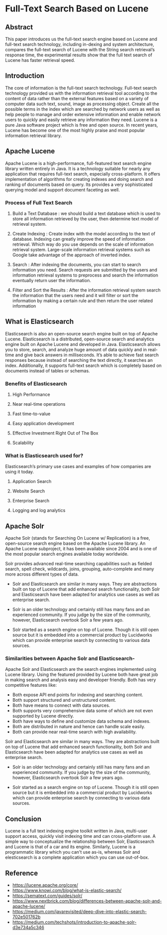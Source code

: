# Full-Text Search Based on Lucene

## Abstract

This paper introduces us the full-text search engine based on Lucene and full-text search technology, including in-dexing and system architecture, compares the full-text search of Lucene with the String search retrieval’s response time, the experimental results show that the full text search of Lucene has faster retrieval speed.

## Introduction
The core of information is the full-text search technology. Full-text search technology provided us with the information retrieval tool according to the content of data rather than the external features based on a variety of computer data such text, sound, image as processing object. Create all the possible terms in the index which are searched by network users as well as help people to manage and order extensive information and enable network users to quickly and easily retrieve any information they need. Lucene is a pure Java software  project which is free and open source. In recent years, Lucene has become one of the most highly praise and most popular information retrieval library. 

## Apache Lucene

Apache Lucene is a high-performance, full-featured text search engine library written entirely in Java. It is a technology suitable for nearly any application that requires full-text search, especially cross-platform. It offers implementation of algorithms for creating indexes and doing search and ranking of documents based on query. Its provides a very sophisticated querying model and support document faceting as well.

### Process of Full Text Search

1. Build a Text Database :  we should build a text database which is used to store all information retrieved by the user, then determine
text model of retrieval system.

2. Create Indexing : Create index with the model according to the text of database. Indexing can greatly improve the speed of information retrieval. Which way do you use depends on the scale of information retrieval system. Large-scale information retrieval systems such as Google take advantage of the approach of inverted index. 

3. Search : After indexing the documents, you can start to search
information you need. Search requests are submitted by
the users and information retrieval systems to preprocess
and search the information eventually return user the
information.

4. Filter and Sort the Results :  After the information retrieval system search the information that the users need and it will filter or sort the
information by making a certain rule and then return the
user related information

## What is Elasticsearch 

Elasticsearch is also an open-source search engine built on top of Apache Lucene. Elasticsearch is a distributed, open-source search and analytics engine built on Apache Lucene and developed in Java. Elasticsearch allows you to store, search, and analyze huge amount of data quickly and in real-time and give back answers in milliseconds. It’s able to achieve fast search responses because instead of searching the text directly, it searches an index.   Additionally, it supports full-text search which is completely based on documents instead of tables or schemas.

### Benefits of Elasticsearch
1. High Performance 

2. Near real-time operations 

3. Fast time-to-value

4. Easy application development 
5. Effective Investment Right Out of The Box 

6. Scalability 
 
### What is Elasticsearch used for?

Elasticsearch’s primary use cases and examples of how companies are using it today.
1. Application Search 

2. Website Search

3. Enterprise Search

4. Logging and log analytics

## Apache Solr

Apache Solr (stands for Searching On Lucene w/ Replication) is a free, open-source search engine based on the Apache Lucene library. An Apache Lucene subproject, it has been available since 2004 and is one of the most popular search engines available today worldwide.

Solr provides advanced real-time searching capabilities such as fielded search, spell check, wildcards, joins, grouping, auto-complete and many more across different types of data.

- Solr and Elasticsearch are similar in many ways. They are abstractions built on top of Lucene that add enhanced search functionality, both Solr and Elasticsearch have been adapted for analytics use cases as well as enterprise search.
- Solr is an older technology and certainly still has many fans and an experienced community. If you judge by the size of the community, however, Elasticsearch overtook Solr a few years ago. 

- Solr started as a search engine on top of Lucene. Though it is still open source but it is embedded into a commercial product by Lucidworks which can provide enterprise search by connecting to various data sources.

### Similarities between Apache Solr and Elasticsearch-

Apache Solr and Elasticsearch are the search engines implemented using Lucene library. Using the featured provided by Lucene both have great job in making search and analysis easy and developer friendly. Both has very competitive features like:

- Both expose API end points for indexing and searching content.
- Both support structured and unstructured content.
- Both have means to connect with data sources.
- Both supports very comprehensive data some of which are not even supported by Lucene directly.
- Both have ways to define and customize data schema and indexes.
- Both are distributed in nature and hence can handle scale easily.
- Both can provide near real-time search with high availability.

Solr and Elasticsearch are similar in many ways. They are abstractions built on top of Lucene that add enhanced search functionality, both Solr and Elasticsearch have been adapted for analytics use cases as well as enterprise search.
- Solr is an older technology and certainly still has many fans and an experienced community. If you judge by the size of the community, however, Elasticsearch overtook Solr a few years ago. 

- Solr started as a search engine on top of Lucene. Though it is still open source but it is embedded into a commercial product by Lucidworks which can provide enterprise search by connecting to various data sources.


## Conclusion 

Lucene is a full text indexing engine toolkit written in
Java, multi-user support access, quickly visit indexing
time and can cross-platform use. A simple way to conceptualize the relationship between Solr, Elasticsearch and Lucene is that of a car and its engine. Similarly, Lucene is a programmatic library which you can't use as-is, whereas Solr and elesticsearch is a complete application which you can use out-of-box.

## Reference
- https://lucene.apache.org/core/
- https://www.knowi.com/blog/what-is-elastic-search/
- https://sematext.com/guides/solr/
- https://www.nextbrick.com/blog/differences-between-apache-solr-and-apache-lucene/
- https://medium.com/javarevisited/deep-dive-into-elastic-search-702e501762b
- https://medium.com/techshots/introduction-to-apache-solr-d3e734a5c346
